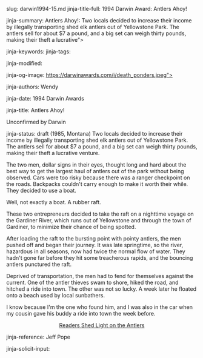 slug: darwin1994-15.md
jinja-title-full: 1994 Darwin Award: Antlers Ahoy!

jinja-summary: Antlers Ahoy!: Two locals decided to increase their income by illegally transporting shed elk antlers out of Yellowstone Park. The antlers sell for about $7 a pound, and a big set can weigh thirty pounds, making their theft a lucrative">

jinja-keywords:
jinja-tags:

jinja-modified:

jinja-og-image: https://darwinawards.com/i/death_ponders.jpeg">

jinja-authors: Wendy

jinja-date: 1994 Darwin Awards


jinja-title: Antlers Ahoy!

Unconfirmed by Darwin

jinja-status: draft
(1985, Montana) Two locals decided to increase their income by illegally transporting shed elk antlers out of Yellowstone Park. The antlers sell for about $7 a pound, and a big set can weigh thirty pounds, making their theft a lucrative venture.

The two men, dollar signs in their eyes, thought long and hard about the best way to get the largest haul of antlers out of the park without being observed. Cars were too risky because there was a ranger checkpoint on the roads. Backpacks couldn't carry enough to make it worth their while. They decided to use a boat.

Well, not exactly a boat. A rubber raft.

These two entrepreneurs decided to take the raft on a nighttime voyage on the Gardiner River, which runs out of Yellowstone and through the town of Gardiner, to minimize their chance of being spotted.

After loading the raft to the bursting point with pointy antlers, the men pushed off and began their journey. It was late springtime, so the river, hazardous in all seasons, now had twice the normal flow of water. They hadn't gone far before they hit some treacherous rapids, and the bouncing antlers punctured the raft.

Deprived of transportation, the men had to fend for themselves against the current. One of the antler thieves swam to shore, hiked the road, and hitched a ride into town. The other was not so lucky. A week later he floated onto a beach used by local sunbathers.

I know because I'm the one who found him, and I was also in the car when my cousin gave his buddy a ride into town the week before.

<P align=center><A href="http://forum.DarwinAwards.com/index.php?act=ST&f=2&t=3760">
Readers Shed Light on the Antlers</A></P>
<P align=center>
<!--#include virtual="/inc/votebar_viewvoteonly" -->

jinja-reference: Jeff Pope

jinja-solicit-input:



<!--#include file=nav_1994.html -->


